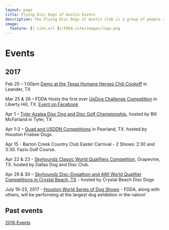 ```yaml
---
layout: page
title: Flying Disc Dogs of Austin Events
description: The Flying Disc Dogs of Austin club is a group of people and their dogs who meet to play games with flying discs and who compete in disc dog competitions.
image:
  feature: {{ site.url }}/FDDA-site/images/logo.png
---
```


# Events

## 2017
Feb 25 – 1:00pm [Demo at the Texas Humane Heroes Chili Cookoff](https://www.facebook.com/events/224918037916706/) in Leander, TX

Mar 25 & 26 – FDDA Hosts the first ever [UpDog Challenge Competition](events/UpDog2017) in Liberty Hill, TX. [Event on Facebook](https://www.facebook.com/events/1765936510389282/)

Apr 1 – [Tyler Azalea Disc Dog and Disc Golf Championship](https://www.facebook.com/events/214882752315508/), hosted by Bill McFarland in Tyler, TX

Apr 1-2 – [Quad and USDDN Competitions](https://www.facebook.com/Houston-Frisbee-Dogs-240529523272/) in Pearland, TX. hosted by Houston Frisbee Dogs.

Apr 15 - Barton Creek Country Club Easter Carnival - 2 Shows: 2:30 and 3:30. Fazio Golf Course.

Apr 22 & 23 - [Skyhoundz Classic World Qualifiers Competition](http://dallasdogndisc.com/TexasStateChampionship2017.aspx), Grapevine, TX. hosted by Dallas Dog and Disc Club.

Apr 29 & 30 – [Skyhoundz Disc-Dogathon and AWI World Qualifier Competitions in Crystal Beach, TX](https://www.facebook.com/events/1781332372128544/) - hosted by Crystal Beach Disc Dogs

July 19-23, 2017 - [Houston World Series of Dog Shows](http://houstondogshows.com) - FDDA, along with others, will be performing at the largest dog exhibition in the nation!

## Past events

[2016 Events](https://drive.google.com/file/d/0B8FTfwLVTQ1rUDVUdzUwcHJRTTQ/view?usp=sharing )
